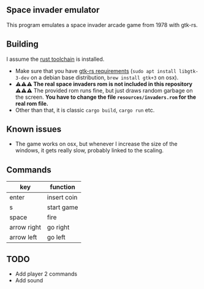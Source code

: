 Space invader emulator
-----------------------

This program emulates a space invader arcade game from 1978 with gtk-rs.

Building
--------
I assume the [rust toolchain](https://www.rust-lang.org) is installed.

 - Make sure that you have [gtk-rs requirements](http://gtk-rs.org/docs-src/requirements.html) 
(`sudo apt install libgtk-3-dev` on a debian base distribution, `brew install gtk+3` on osx). 
 - **⚠⚠⚠ The real space invaders rom is not included in this repository ⚠⚠⚠** The provided rom runs
  fine, but just draws random garbage on the screen. **You have to change the file 
  `resources/invaders.rom` for the real rom file.** 
 - Other than that, it is classic `cargo build`, `cargo run` etc.

Known issues
-------
 - The game works on osx, but whenever I increase the size of the windows, it gets really slow, 
 probably linked to the scaling.

Commands
-------
 
 | key         | function    |
 |-------------|-------------|
 | enter       | insert coin |
 | s           | start game  |
 | space       | fire        |
 | arrow right | go right    |
 | arrow left  | go left     |



 TODO
 ----
  - Add player 2 commands
  - Add sound